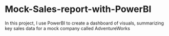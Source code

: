 # Mock-Sales-report-with-PowerBI
In this project, I use PowerBI to create a dashboard of visuals, summarizing key sales data for a mock company called AdventureWorks
